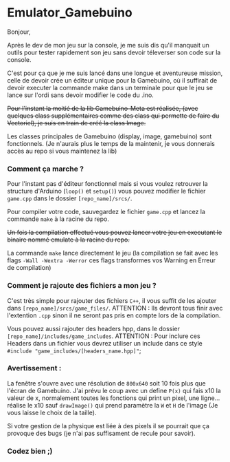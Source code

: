 # Emulator_Gamebuino

Bonjour,

Après le dev de mon jeu sur la console, je me suis dis qu'il manquait un outils pour tester rapidement son jeu sans devoir téleverser son code sur la console.

C'est pour ça que je me suis lancé dans une longue et aventureuse mission, celle de devoir crée un éditeur unique pour la Gamebuino, où il suffirait de devoir executer la commande make dans un terminale pour que le jeu se lance sur l'ordi sans devoir modifier le code du .ino.

~~Pour l'instant la moitié de la lib Gamebuino-Meta est réalisée, (avec quelques class supplémentaires comme des class qui permette de faire du Vectoriel), je suis en train de créé la class Image.~~

Les classes principales de Gamebuino (display, image, gamebuino) sont fonctionnels. (Je n'aurais plus le temps de la maintenir, je vous donnerais accès au repo si vous maintenez la lib)

### Comment ça marche ?

Pour l'instant pas d'éditeur fonctionnel mais si vous voulez retrouver la structure d'Arduino (`loop()` et `setup()`)  vous pouvez modifier le fichier `game.cpp` dans le dossier `[repo_name]/srcs/`.

Pour compiler votre code, sauvegardez le fichier `game.cpp` et lancez la commande `make` à la racine du repo.

~~Un fois la compilation effectué vous pouvez lancer votre jeu en executant le binaire nommé emulate à la racine du repo.~~

La commande `make` lance directement le jeu (la compilation se fait avec les flags `-Wall -Wextra -Werror` ces flags transformes vos Warning en Erreur de compilation)

### Comment je rajoute des fichiers a mon jeu ? 

C'est très simple pour rajouter des fichiers `C++`, il vous suffit de les ajouter dans `[repo_name]/srcs/game_files/`. ATTENTION : Ils devront tous finir avec l'extention `.cpp` sinon il ne seront pas pris en compte lors de la compilation.

Vous pouvez aussi rajouter des headers hpp, dans le dossier `[repo_name]/includes/game_includes`. ATTENTION : Pour inclure ces Headers dans un fichier vous devrez utiliser un include dans ce style `#include "game_includes/[headers_name.hpp]"`;

### Avertissement :

La fenêtre s'ouvre avec une résolution de `800x640` soit 10 fois plus que l'écran de Gamebuino. J'ai prévu le coup avec un define `P(x)` qui fais x10 la valeur de x, normalement toutes les fonctions qui print un pixel, une ligne... réalise le x10 sauf `drawImage()` qui prend paramètre la `W` et `H` de l'image (Je vous laisse le choix de la taille).

Si votre gestion de la physique est liée à des pixels il se pourrait que ça provoque des bugs (je n'ai pas suffisament de recule pour savoir).

### Codez bien ;) 
